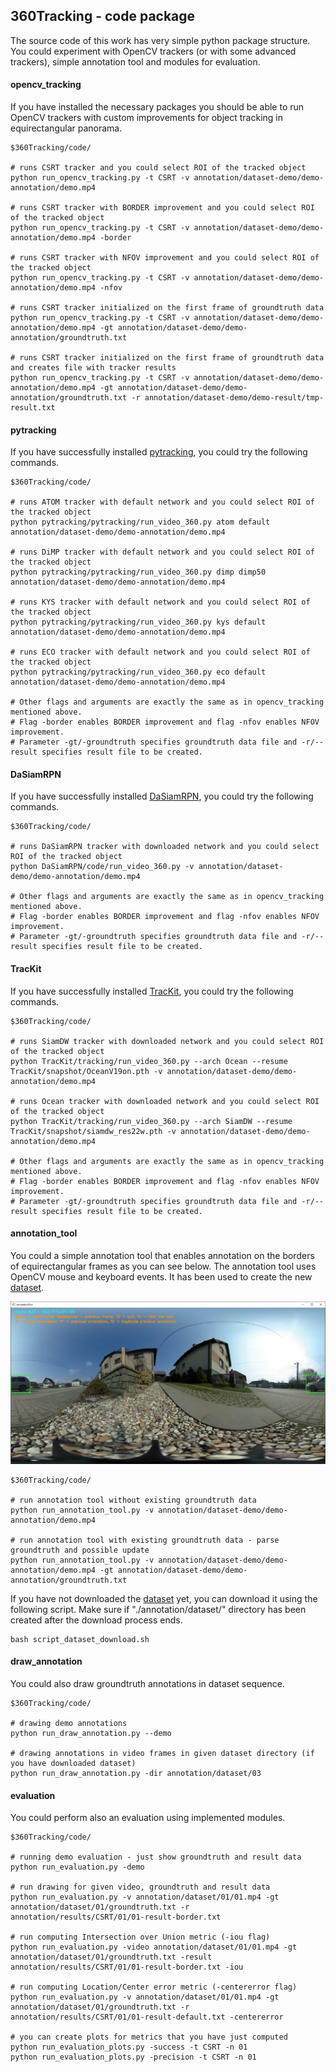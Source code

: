 ## 360Tracking - code package

The source code of this work has very simple python package structure. You could experiment with OpenCV trackers (or with some advanced trackers), simple annotation tool and modules for evaluation.

#### opencv_tracking

If you have installed the necessary packages you should be able to run OpenCV trackers with custom improvements for object tracking in equirectangular panorama.

```
$360Tracking/code/

# runs CSRT tracker and you could select ROI of the tracked object
python run_opencv_tracking.py -t CSRT -v annotation/dataset-demo/demo-annotation/demo.mp4

# runs CSRT tracker with BORDER improvement and you could select ROI of the tracked object
python run_opencv_tracking.py -t CSRT -v annotation/dataset-demo/demo-annotation/demo.mp4 -border

# runs CSRT tracker with NFOV improvement and you could select ROI of the tracked object
python run_opencv_tracking.py -t CSRT -v annotation/dataset-demo/demo-annotation/demo.mp4 -nfov

# runs CSRT tracker initialized on the first frame of groundtruth data
python run_opencv_tracking.py -t CSRT -v annotation/dataset-demo/demo-annotation/demo.mp4 -gt annotation/dataset-demo/demo-annotation/groundtruth.txt

# runs CSRT tracker initialized on the first frame of groundtruth data and creates file with tracker results
python run_opencv_tracking.py -t CSRT -v annotation/dataset-demo/demo-annotation/demo.mp4 -gt annotation/dataset-demo/demo-annotation/groundtruth.txt -r annotation/dataset-demo/demo-result/tmp-result.txt
```



#### pytracking

If you have successfully installed [pytracking](https://github.com/visionml/pytracking), you could try the following commands.

```
$360Tracking/code/

# runs ATOM tracker with default network and you could select ROI of the tracked object
python pytracking/pytracking/run_video_360.py atom default annotation/dataset-demo/demo-annotation/demo.mp4

# runs DiMP tracker with default network and you could select ROI of the tracked object
python pytracking/pytracking/run_video_360.py dimp dimp50 annotation/dataset-demo/demo-annotation/demo.mp4

# runs KYS tracker with default network and you could select ROI of the tracked object
python pytracking/pytracking/run_video_360.py kys default annotation/dataset-demo/demo-annotation/demo.mp4

# runs ECO tracker with default network and you could select ROI of the tracked object
python pytracking/pytracking/run_video_360.py eco default annotation/dataset-demo/demo-annotation/demo.mp4

# Other flags and arguments are exactly the same as in opencv_tracking mentioned above. 
# Flag -border enables BORDER improvement and flag -nfov enables NFOV improvement.
# Parameter -gt/-groundtruth specifies groundtruth data file and -r/--result specifies result file to be created.
```



#### DaSiamRPN

If you have successfully installed [DaSiamRPN](https://github.com/foolwood/DaSiamRPN), you could try the following commands.

```
$360Tracking/code/

# runs DaSiamRPN tracker with downloaded network and you could select ROI of the tracked object
python DaSiamRPN/code/run_video_360.py -v annotation/dataset-demo/demo-annotation/demo.mp4

# Other flags and arguments are exactly the same as in opencv_tracking mentioned above. 
# Flag -border enables BORDER improvement and flag -nfov enables NFOV improvement.
# Parameter -gt/-groundtruth specifies groundtruth data file and -r/--result specifies result file to be created.
```



#### TracKit

If you have successfully installed [TracKit](https://github.com/researchmm/TracKit), you could try the following commands.

```
$360Tracking/code/

# runs SiamDW tracker with downloaded network and you could select ROI of the tracked object
python TracKit/tracking/run_video_360.py --arch Ocean --resume TracKit/snapshot/OceanV19on.pth -v annotation/dataset-demo/demo-annotation/demo.mp4

# runs Ocean tracker with downloaded network and you could select ROI of the tracked object
python TracKit/tracking/run_video_360.py --arch SiamDW --resume TracKit/snapshot/siamdw_res22w.pth -v annotation/dataset-demo/demo-annotation/demo.mp4

# Other flags and arguments are exactly the same as in opencv_tracking mentioned above. 
# Flag -border enables BORDER improvement and flag -nfov enables NFOV improvement.
# Parameter -gt/-groundtruth specifies groundtruth data file and -r/--result specifies result file to be created.
```



#### annotation_tool

You could a simple annotation tool that enables annotation on the borders of equirectangular frames as you can see below. The annotation tool uses OpenCV mouse and keyboard events. It has been used to create the new [dataset](https://drive.google.com/drive/folders/13tkE4vY3FGGD42kDIjyS9K423vrvpKoU?usp=sharing).

<p align="center">
    <img src="./.fig/annotation_tool.jpg" alt="annotation_tool_screesnhot"/>
</p>

```
$360Tracking/code/

# run annotation tool without existing groundtruth data
python run_annotation_tool.py -v annotation/dataset-demo/demo-annotation/demo.mp4

# run annotation tool with existing groundtruth data - parse groundtruth and possible update
python run_annotation_tool.py -v annotation/dataset-demo/demo-annotation/demo.mp4 -gt annotation/dataset-demo/demo-annotation/groundtruth.txt
```



If you have not downloaded the [dataset](https://drive.google.com/drive/folders/13tkE4vY3FGGD42kDIjyS9K423vrvpKoU?usp=sharing) yet, you can download it using the following script. Make sure if "./annotation/dataset/" directory has been created after the download process ends.

```
bash script_dataset_download.sh
```



#### draw_annotation

You could also draw groundtruth annotations in dataset sequence. 

```
$360Tracking/code/

# drawing demo annotations
python run_draw_annotation.py --demo

# drawing annotations in video frames in given dataset directory (if you have downloaded dataset)
python run_draw_annotation.py -dir annotation/dataset/03
```



#### evaluation

You could perform also an evaluation using implemented modules.

```
$360Tracking/code/

# running demo evaluation - just show groundtruth and result data
python run_evaluation.py -demo

# run drawing for given video, groundtruth and result data
python run_evaluation.py -v annotation/dataset/01/01.mp4 -gt annotation/dataset/01/groundtruth.txt -r annotation/results/CSRT/01/01-result-border.txt

# run computing Intersection over Union metric (-iou flag)
python run_evaluation.py -video annotation/dataset/01/01.mp4 -gt annotation/dataset/01/groundtruth.txt -result annotation/results/CSRT/01/01-result-border.txt -iou

# run computing Location/Center error metric (-centererror flag)
python run_evaluation.py -v annotation/dataset/01/01.mp4 -gt annotation/dataset/01/groundtruth.txt -r annotation/results/CSRT/01/01-result-default.txt -centererror

# you can create plots for metrics that you have just computed
python run_evaluation_plots.py -success -t CSRT -n 01
python run_evaluation_plots.py -precision -t CSRT -n 01
```


##### 

